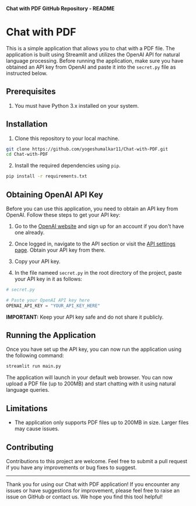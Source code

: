 **Chat with PDF GitHub Repository - README**

# Chat with PDF

This is a simple application that allows you to chat with a PDF file. The application is built using Streamlit and utilizes the OpenAI API for natural language processing. Before running the application, make sure you have obtained an API key from OpenAI and paste it into the `secret.py` file as instructed below.

## Prerequisites

1. You must have Python 3.x installed on your system.

## Installation

1. Clone this repository to your local machine.

```bash
git clone https://github.com/yogeshumalkar11/Chat-with-PDF.git
cd Chat-with-PDF
```

2. Install the required dependencies using `pip`.

```bash
pip install -r requirements.txt
```

## Obtaining OpenAI API Key

Before you can use this application, you need to obtain an API key from OpenAI. Follow these steps to get your API key:

1. Go to the [OpenAI website](https://openai.com) and sign up for an account if you don't have one already.

2. Once logged in, navigate to the API section or visit the [API settings page](https://platform.openai.com/signup). Obtain your API key from there.

3. Copy your API key.

4. In the file nameed `secret.py` in the root directory of the project, paste your API key in it as follows:

```python
# secret.py

# Paste your OpenAI API key here
OPENAI_API_KEY = "YOUR_API_KEY_HERE"
```

**IMPORTANT:** Keep your API key safe and do not share it publicly.

## Running the Application

Once you have set up the API key, you can now run the application using the following command:

```bash
streamlit run main.py
```

The application will launch in your default web browser. You can now upload a PDF file (up to 200MB) and start chatting with it using natural language queries.

## Limitations

- The application only supports PDF files up to 200MB in size. Larger files may cause issues.

## Contributing

Contributions to this project are welcome. Feel free to submit a pull request if you have any improvements or bug fixes to suggest.


---

Thank you for using our Chat with PDF application! If you encounter any issues or have suggestions for improvement, please feel free to raise an issue on GitHub or contact us. We hope you find this tool helpful!